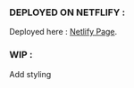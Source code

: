 ### DEPLOYED ON NETFLIFY : 

Deployed here : [Netlify Page](https://infallible-bassi-6f6447.netlify.app/).

### WIP : 

Add styling

